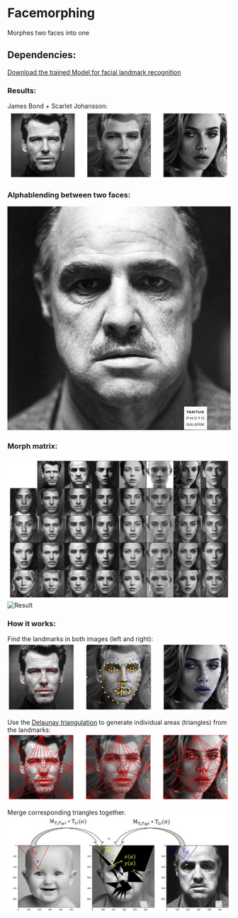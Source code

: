 # Facemorphing
Morphes two faces into one

## Dependencies:
[Download the trained Model for facial landmark recognition](https://github.com/italojs/facial-landmarks-recognition/blob/master/shape_predictor_68_face_landmarks.dat)

### Results:
James Bond + Scarlet Johansson:
![Result](results/result.png?raw=true "-")

### Alphablending between two faces:
![Result](results/gif.gif?raw=true "-")

### Morph matrix:
![Result](results/matrix4x7.png?raw=true "-")
![Result](results/matrix23x23.jpg?raw=true "-")

### How it works:
Find the landmarks in both images (left and right):
![Landmarks](results/landmarks.png?raw=true "-")

Use the [Delaunay triangulation](https://en.wikipedia.org/wiki/Delaunay_triangulation) to generate individual areas (triangles) from the landmarks:
![Delnuay](results/delunay.png?raw=true "-")

Merge corresponding triangles together.
![Howto](results/howto.JPG?raw=true "-")
